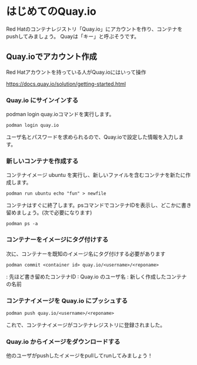 # はじめてのQuay.io

Red Hatのコンテナレジストリ「Quay.io」にアカウントを作り、コンテナをpushしてみましょう。
Quayは「キー」と呼ぶそうです。

## Quay.ioでアカウント作成
Red Hatアカウントを持っている人がQuay.ioにはいって操作

https://docs.quay.io/solution/getting-started.html

### Quay.io にサインインする
podman login quay.ioコマンドを実行します。

```
podman login quay.io
```

ユーザ名とパスワードを求められるので、Quay.ioで設定した情報を入力します。

### 新しいコンテナを作成する
コンテナイメージ ubuntu を実行し、新しいファイルを含むコンテナを新たに作成します。

```
podman run ubuntu echo "fun" > newfile
```
コンテナはすぐに終了します。psコマンドでコンテナIDを表示し、どこかに書き留めましょう。(次で必要になります)

```
podman ps -a
```

### コンテナーをイメージにタグ付けする
次に、コンテナーを既知のイメージ名にタグ付けする必要があります

```
podman commit <container id> quay.io/<username>/<reponame>
```

<container id>: 先ほど書き留めたコンテナID
<username>: Quay.io のユーザ名
<reponame>: 新しく作成したコンテナの名前


### コンテナイメージを Quay.io にプッシュする
```
podman push quay.io/<username>/<reponame>
```

これで、コンテナイメージがコンテナレジストリに登録されました。

### Quay.io からイメージをダウンロードする
他のユーザがpushしたイメージをpullしてrunしてみましょう！
